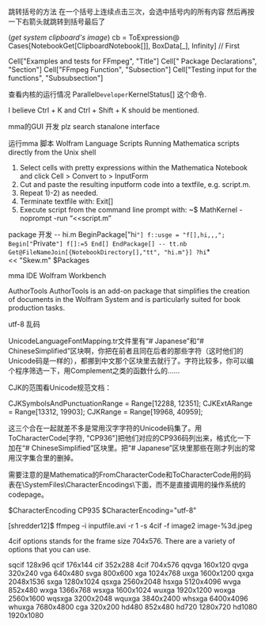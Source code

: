 

跳转括号的方法
    在一个括号上连续点击三次，会选中括号内的所有内容
    然后再按一下右箭头就跳转到括号最后了

(*get system clipboard's image*)
cb = ToExpression@
   Cases[NotebookGet[ClipboardNotebook[]], BoxData[_], Infinity] //
  First

Cell["Examples and tests for FFmpeg", "Title"]
Cell[" Package Declarations", "Section"]
Cell["FFmpeg Function", "Subsection"]
Cell["Testing input for the functions", "Subsubsection"]

查看内核的运行情况
    Parallel`Developer`KernelStatus[]  这个命令. 

I believe Ctrl + K and Ctrl + Shift + K should be mentioned.

mma的GUI 开发
    plz search  stanalone interface

运行mma 脚本
    Wolfram Language Scripts
Running Mathematica scripts directly from the Unix shell
1) Select cells with pretty expressions within the Mathematica Notebook and click Cell > Convert to > InputForm
2) Cut and paste the resulting inputform code into a textfile, e.g. script.m.
3) Repeat 1)-2) as needed.
4) Terminate textfile with:  Exit[]
5) Execute script from the command line prompt with:
~$ MathKernel -noprompt -run “<<script.m”

package 开发
-- hi.m
BeginPackage["hi`"]
    f::usge = "f[],hi,,,";
Begin["`Private`"]
    f[]:=5
End[]
EndPackage[]
-- tt.nb
Get@FileNameJoin[{NotebookDirectory[],"tt", "hi.m"}]
?hi`*        
<< "Skew.m"
$Packages

mma IDE
    Wolfram Workbench

AuthorTools
    AuthorTools is an add-on package that simplifies the creation of documents in the Wolfram System and is particularly suited for book production tasks.
 

utf-8 乱码

UnicodeLanguageFontMapping.tr文件里有“# Japanese”和“# ChineseSimplified”区块啊，你把在前者且同在后者的那些字符（这时他们的Unicode码是一样的），都挪到中文那个区块里去就行了。字符比较多，你可以编个程序筛选一下，用Complement之类的函数什么的……
 
CJK的范围看Unicode规范文档：
 
CJKSymbolsAndPunctuationRange = Range[12288, 12351];
CJKExtARange = Range[13312, 19903];
CJKRange = Range[19968, 40959];
 
这三个合在一起就差不多是常用汉字字符的Unicode码集了。用ToCharacterCode[字符, "CP936"]把他们对应的CP936码列出来，格式化一下加在“# ChineseSimplified”区块里。把“# Japanese”区块里那些在刚才列出的常用汉字集合里的删掉。
 
需要注意的是Mathematica的FromCharacterCode和ToCharacterCode用的码表在\SystemFiles\CharacterEncodings\下面，而不是直接调用的操作系统的codepage。

$CharacterEncoding
CP935
$CharacterEncoding="utf-8"



[shredder12]$ ffmpeg -i inputfile.avi -r 1 -s 4cif -f image2 image-%3d.jpeg

4cif options stands for the frame size 704x576. There are a variety of options that you can use.

sqcif   128x96  qcif    176x144 cif 352x288
4cif    704x576 qqvga   160x120 qvga    320x240
vga 640x480 svga    800x600 xga 1024x768
uxga    1600x1200   qxga    2048x1536   sxga    1280x1024
qsxga   2560x2048   hsxga   5120x4096   wvga    852x480
wxga    1366x768    wsxga   1600x1024   wuxga   1920x1200
woxga   2560x1600   wqsxga  3200x2048   wquxga  3840x2400
whsxga  6400x4096   whuxga  7680x4800   cga 320x200
hd480   852x480 hd720   1280x720    hd1080  1920x1080




